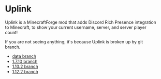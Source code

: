 # Uplink

Uplink is a MinecraftForge mod that adds Discord Rich Presence integration to Minecraft, to show your current username, server, and server player count!

If you are not seeing anything, it's because Uplink is broken up by git branch.

- [data branch](https://github.com/TheFrontier/Uplink/tree/data)
- [1.7.10 branch](https://github.com/TheFrontier/Uplink/tree/mod-1.7)
- [1.10.2 branch](https://github.com/TheFrontier/Uplink/tree/mod-1.10)
- [1.12.2 branch](https://github.com/TheFrontier/Uplink/tree/mod-1.12)
